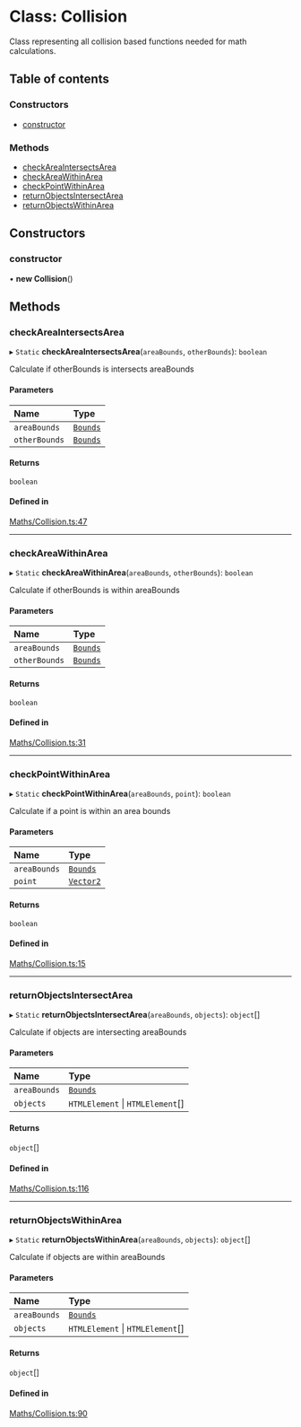 # Class: Collision

Class representing all collision based functions needed for math calculations.

## Table of contents

### Constructors

- [constructor](../wiki/Collision#constructor)

### Methods

- [checkAreaIntersectsArea](../wiki/Collision#checkareaintersectsarea)
- [checkAreaWithinArea](../wiki/Collision#checkareawithinarea)
- [checkPointWithinArea](../wiki/Collision#checkpointwithinarea)
- [returnObjectsIntersectArea](../wiki/Collision#returnobjectsintersectarea)
- [returnObjectsWithinArea](../wiki/Collision#returnobjectswithinarea)

## Constructors

### constructor

• **new Collision**()

## Methods

### checkAreaIntersectsArea

▸ `Static` **checkAreaIntersectsArea**(`areaBounds`, `otherBounds`): `boolean`

Calculate if otherBounds is intersects areaBounds

#### Parameters

| Name | Type |
| :------ | :------ |
| `areaBounds` | [`Bounds`](../wiki/Bounds) |
| `otherBounds` | [`Bounds`](../wiki/Bounds) |

#### Returns

`boolean`

#### Defined in

[Maths/Collision.ts:47](https://github.com/JFenlonWork/MooD-Custom-CodeBase-Babel-Ts/blob/6fa2b8b/Code/src/Maths/Collision.ts#L47)

___

### checkAreaWithinArea

▸ `Static` **checkAreaWithinArea**(`areaBounds`, `otherBounds`): `boolean`

Calculate if otherBounds is within areaBounds

#### Parameters

| Name | Type |
| :------ | :------ |
| `areaBounds` | [`Bounds`](../wiki/Bounds) |
| `otherBounds` | [`Bounds`](../wiki/Bounds) |

#### Returns

`boolean`

#### Defined in

[Maths/Collision.ts:31](https://github.com/JFenlonWork/MooD-Custom-CodeBase-Babel-Ts/blob/6fa2b8b/Code/src/Maths/Collision.ts#L31)

___

### checkPointWithinArea

▸ `Static` **checkPointWithinArea**(`areaBounds`, `point`): `boolean`

Calculate if a point is within an area bounds

#### Parameters

| Name | Type |
| :------ | :------ |
| `areaBounds` | [`Bounds`](../wiki/Bounds) |
| `point` | [`Vector2`](../wiki/Vector2) |

#### Returns

`boolean`

#### Defined in

[Maths/Collision.ts:15](https://github.com/JFenlonWork/MooD-Custom-CodeBase-Babel-Ts/blob/6fa2b8b/Code/src/Maths/Collision.ts#L15)

___

### returnObjectsIntersectArea

▸ `Static` **returnObjectsIntersectArea**(`areaBounds`, `objects`): `object`[]

Calculate if objects are intersecting areaBounds

#### Parameters

| Name | Type |
| :------ | :------ |
| `areaBounds` | [`Bounds`](../wiki/Bounds) |
| `objects` | `HTMLElement` \| `HTMLElement`[] |

#### Returns

`object`[]

#### Defined in

[Maths/Collision.ts:116](https://github.com/JFenlonWork/MooD-Custom-CodeBase-Babel-Ts/blob/6fa2b8b/Code/src/Maths/Collision.ts#L116)

___

### returnObjectsWithinArea

▸ `Static` **returnObjectsWithinArea**(`areaBounds`, `objects`): `object`[]

Calculate if objects are within areaBounds

#### Parameters

| Name | Type |
| :------ | :------ |
| `areaBounds` | [`Bounds`](../wiki/Bounds) |
| `objects` | `HTMLElement` \| `HTMLElement`[] |

#### Returns

`object`[]

#### Defined in

[Maths/Collision.ts:90](https://github.com/JFenlonWork/MooD-Custom-CodeBase-Babel-Ts/blob/6fa2b8b/Code/src/Maths/Collision.ts#L90)
